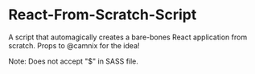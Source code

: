 # React-From-Scratch-Script
A script that automagically creates a bare-bones React application from scratch. Props to @camnix for the idea!

Note: Does not accept "$" in SASS file. 
